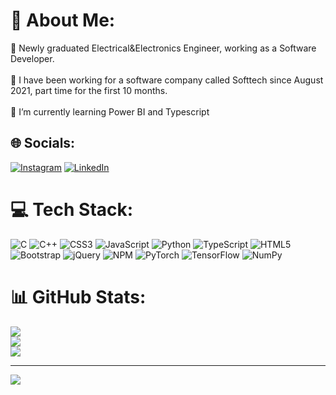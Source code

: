 # 💫 About Me:
🔭 Newly graduated Electrical&Electronics Engineer, working as a Software Developer.<br><br>🤝 I have been working for a software company called Softtech since August 2021, part time for the first 10 months.<br><br>🌱 I’m currently learning Power BI and Typescript


## 🌐 Socials:
[![Instagram](https://img.shields.io/badge/Instagram-%23E4405F.svg?logo=Instagram&logoColor=white)](https://instagram.com/saffetramazan) [![LinkedIn](https://img.shields.io/badge/LinkedIn-%230077B5.svg?logo=linkedin&logoColor=white)](https://linkedin.com/in/saffet-ramazan-kaban) 

# 💻 Tech Stack:
![C](https://img.shields.io/badge/c-%2300599C.svg?style=flat&logo=c&logoColor=white) ![C++](https://img.shields.io/badge/c++-%2300599C.svg?style=flat&logo=c%2B%2B&logoColor=white) ![CSS3](https://img.shields.io/badge/css3-%231572B6.svg?style=flat&logo=css3&logoColor=white) ![JavaScript](https://img.shields.io/badge/javascript-%23323330.svg?style=flat&logo=javascript&logoColor=%23F7DF1E) ![Python](https://img.shields.io/badge/python-3670A0?style=flat&logo=python&logoColor=ffdd54) ![TypeScript](https://img.shields.io/badge/typescript-%23007ACC.svg?style=flat&logo=typescript&logoColor=white) ![HTML5](https://img.shields.io/badge/html5-%23E34F26.svg?style=flat&logo=html5&logoColor=white) ![Bootstrap](https://img.shields.io/badge/bootstrap-%23563D7C.svg?style=flat&logo=bootstrap&logoColor=white) ![jQuery](https://img.shields.io/badge/jquery-%230769AD.svg?style=flat&logo=jquery&logoColor=white) ![NPM](https://img.shields.io/badge/NPM-%23000000.svg?style=flat&logo=npm&logoColor=white) ![PyTorch](https://img.shields.io/badge/PyTorch-%23EE4C2C.svg?style=flat&logo=PyTorch&logoColor=white) ![TensorFlow](https://img.shields.io/badge/TensorFlow-%23FF6F00.svg?style=flat&logo=TensorFlow&logoColor=white) ![NumPy](https://numpy.org)
# 📊 GitHub Stats:
![](https://github-readme-stats.vercel.app/api?username=Saffet01&theme=radical&hide_border=true&include_all_commits=false&count_private=false)<br/>
![](https://github-readme-streak-stats.herokuapp.com/?user=Saffet01&theme=radical&hide_border=true)<br/>
![](https://github-readme-stats.vercel.app/api/top-langs/?username=Saffet01&theme=radical&hide_border=true&include_all_commits=false&count_private=false&layout=compact)


---
[![](https://visitcount.itsvg.in/api?id=Saffet01&icon=0&color=5)](https://visitcount.itsvg.in)

<!-- Proudly created with GPRM ( https://gprm.itsvg.in ) -->

